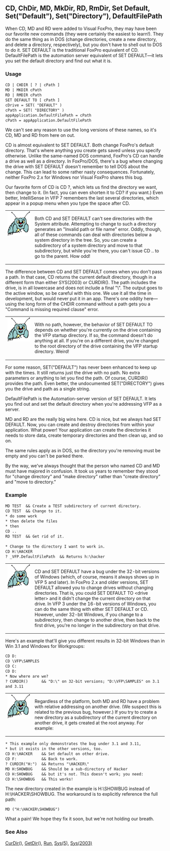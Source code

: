 ## CD, ChDir, MD, MkDir, RD, RmDir, Set Default, Set("Default"), Set("Directory"), DefaultFilePath

When CD, MD and RD were added to Visual FoxPro, they may have been our favorite new commands (they were certainly the easiest to learn!). They do the same thing as in DOS (change directories, create a new directory, and delete a directory, respectively), but you don't have to shell out to DOS to do it. SET DEFAULT is the traditional FoxPro equivalent of CD. DefaultFilePath is the automation server equivalent of SET DEFAULT&mdash;it lets you set the default directory and find out what it is.

### Usage

```foxpro
CD | CHDIR [ ? | cPath ]
MD | MKDIR cPath
RD | RMDIR cPath
SET DEFAULT TO [ cPath ]
cDrive = SET( "DEFAULT" )
cPath = SET( "DIRECTORY" )
appApplication.DefaultFilePath = cPath
cPath = appApplication.DefaultFilePath
```

We can't see any reason to use the long versions of these names, so it's CD, MD and RD from here on out.

CD is almost equivalent to SET DEFAULT. Both change FoxPro's default directory. That's where anything you create gets saved unless you specify otherwise. Unlike the same-named DOS command, FoxPro's CD can handle a drive as well as a directory. In FoxPro/DOS, there's a bug where changing the drive with SET DEFAULT doesn't remember to tell DOS about the change. This can lead to some rather nasty consequences. Fortunately, neither FoxPro 2.x for Windows nor Visual FoxPro shares this bug.

Our favorite form of CD is CD ?, which lets us find the directory we want, then change to it. (In fact, you can even shorten it to CD? if you want.) Even better, IntelliSense in VFP 7 remembers the last several directories, which appear in a popup menu when you type the space after CD.

<table>
<tr>
  <td width="17%" valign="top">
<img width="95" height="78" src="bug.gif">
  </td>
  <td width=83%>
  <p>Both CD and SET DEFAULT can't see directories with the System attribute. Attempting to change to such a directory generates an &quot;Invalid path or file name&quot; error. Oddly, though, all of these commands can deal with directories below a system directory in the tree. So, you can create a subdirectory of a system directory and move to that subdirectory, but while you're there, you can't issue CD .. to go to the parent. How odd!</p>
  </td>
 </tr>
</table>

The difference between CD and SET DEFAULT comes when you don't pass a path. In that case, CD returns the current default directory, though in a different form than either SYS(2003) or CURDIR(). The path includes the drive, is in all lowercase and does not include a final "\\". The output goes to the active window, so be careful with this one. We use it all the time in development, but would never put it in an app. There's one oddity here&mdash;using the long form of the CHDIR command without a path gets you a "Command is missing required clause" error.

<table>
<tr>
  <td width="17%" valign="top">
<img width="95" height="77" src="bug.gif">
  </td>
  <td width=83%>
  <p>With no path, however, the behavior of SET DEFAULT TO depends on whether you're currently on the drive containing the VFP startup directory. If so, the command doesn't do anything at all. If you're on a different drive, you're changed to the root directory of the drive containing the VFP startup directory. Weird!</p>
  </td>
 </tr>
</table>

For some reason, SET("DEFAULT") has never been enhanced to keep up with the times. It still returns just the drive with no path. No extra parameters or anything to let you find the path. Of course, CURDIR() provides the path. Even better, the undocumented SET("DIRECTORY") gives you the drive and path as a single string.

DefaultFilePath is the Automation-server version of SET DEFAULT. It lets you find out and set the default directory when you're addressing VFP as a server.

MD and RD are the really big wins here. CD is nice, but we always had SET DEFAULT. Now, you can create and destroy directories from within your application. What power! Your application can create the directories it needs to store data, create temporary directories and then clean up, and so on.

The same rules apply as in DOS, so the directory you're removing must be empty and you can't be parked there. 

By the way, we've always thought that the person who named CD and MD must have majored in confusion. It took us years to remember they stood for "change directory" and "make directory" rather than "create directory" and "move to directory."

### Example

```foxpro
MD TEST  && Create a TEST subdirectory of current directory.
CD TEST  && Change to it.
* do some work
* then delete the files
* then
CD ..
RD TEST  && Get rid of it.

* Change to the directory I want to work in.
CD H:\HACKER
? _VFP.DefaultFilePath  && Returns h:\hacker
```
<table>
<tr>
  <td width="17%" valign="top">
<img width="95" height="78" src="bug.gif">
  </td>
  <td width=83%>
  <p>CD and SET DEFAULT have a bug under the 32-bit versions of Windows (which, of course, means it always shows up in VFP 5 and later). In FoxPro 2.x and older versions, SET DEFAULT allowed you to change drives without changing directories. That is, you could SET DEFAULT TO &lt;drive letter&gt; and it didn't change the current directory on that drive. In VFP 3 under the 16-bit versions of Windows, you can do the same thing with either SET DEFAULT or CD. However, under 32-bit Windows, if you change to a subdirectory, then change to another drive, then back to the first drive, you're no longer in the subdirectory on that drive. </p>
  </td>
 </tr>
</table>

Here's an example that'll give you different results in 32-bit Windows than in Win 3.1 and Windows for Workgroups:

```foxpro
CD D:
CD \VFP\SAMPLES
CD C:
CD D:
* Now where are we?
? CURDIR()      && "D:\" on 32-bit versions; "D:\VFP\SAMPLES" on 3.1 and 3.11
```
<table>
<tr>
  <td width="17%" valign="top">
<img width="95" height="77" src="bug.gif">
  </td>
  <td width=83%>
  <p>Regardless of the platform, both MD and RD have a problem with relative addressing on another drive. (We suspect this is related to the previous bug, however.) If you try to create a new directory as a subdirectory of the current directory on another drive, it gets created at the root anyway. For example:</p>
  </td>
 </tr>
</table>

```foxpro
* This example only demonstrates the bug under 3.1 and 3.11,
* but it exists in the other versions, too.
CD H:\HACKER    && Set default on other drive.
CD F:           && Back to work.
? CURDIR("H:")  && Returns "\HACKER\"
MD H:SHOWBUG    && Should be a sub-directory of Hacker
CD H:SHOWBUG    && but it's not. This doesn't work; you need:
CD H:\SHOWBUG   && This works!
```
The new directory created in the example is H:\SHOWBUG instead of H:\HACKER\SHOWBUG. The workaround is to explicitly reference the full path:

```foxpro
MD ("H:\HACKER\SHOWBUG")
```
What a pain! We hope they fix it soon, but we're not holding our breath.

### See Also

[CurDir()](s4g134.md), [GetDir()](s4g113.md), [Run](s4g230.md), [Sys(5)](s4g134.md), [Sys(2003)](s4g134.md)